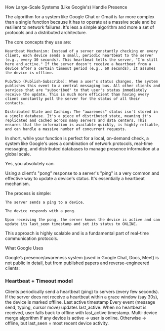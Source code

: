 How Large-Scale Systems (Like Google's) Handle Presence

The algorithm for a system like Google Chat or Gmail is far more complex than a single function because it has to operate at a massive scale and be resilient to network failures. It's less a simple algorithm and more a set of protocols and a distributed architecture.

The core concepts they use are:

    Heartbeat Mechanism: Instead of a server constantly checking on every client, each device sends a small, periodic heartbeat to the server (e.g., every 30 seconds). This heartbeat tells the server, "I'm still here and active." If the server doesn't receive a heartbeat from a device after a certain timeout period (e.g., 60 seconds), it assumes the device is offline.

    Pub/Sub (Publish-Subscribe): When a user's status changes, the system publishes this event to a central messaging bus. All other clients and services that are "subscribed" to that user's status immediately receive the update. This is much more efficient than having every client constantly poll the server for the status of all their contacts.

    Distributed State and Caching: The "awareness" status isn't stored in a single database. It's a piece of distributed state, meaning it's replicated and cached across many servers and data centers. This ensures that the information is available quickly, is highly reliable, and can handle a massive number of concurrent requests.

In short, while your function is perfect for a local, on-demand check, a system like Google's uses a combination of network protocols, real-time messaging, and distributed databases to manage presence information at a global scale.

Yes, you absolutely can.

Using a client's "pong" response to a server's "ping" is a very common and effective way to update a device's status. It's essentially a heartbeat mechanism.

The process is simple:

    The server sends a ping to a device.

    The device responds with a pong.

    Upon receiving the pong, the server knows the device is active and can update its last_seen timestamp and set its status to ONLINE.

This approach is highly scalable and is a fundamental part of real-time communication protocols.

What Google Uses

Google’s presence/awareness system (used in Google Chat, Docs, Meet) is not public in detail, but from published papers and reverse-engineered clients:

### Heartbeat + Timeout model

Clients periodically send a heartbeat (ping) to servers (every few seconds).
If the server does not receive a heartbeat within a grace window (say 30s), the device is marked offline.
Last active timestamp
Every event (message send, typing, cursor move) updates last_active.
When no heartbeat is received, user falls back to offline with last_active timestamp.
Multi-device merge algorithm
If any device is active → user is online.
Otherwise → offline, but last_seen = most recent device activity.
